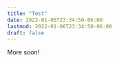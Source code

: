 ```yaml
---
title: "Test"
date: 2022-01-06T23:34:50-06:00
lastmod: 2022-01-06T23:34:50-06:00
draft: false
---
```

More soon!
